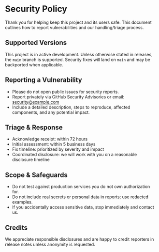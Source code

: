 # Security Policy

Thank you for helping keep this project and its users safe. This document outlines how to report vulnerabilities and our handling/triage process.

## Supported Versions

This project is in active development. Unless otherwise stated in releases, the `main` branch is supported. Security fixes will land on `main` and may be backported when applicable.

## Reporting a Vulnerability

- Please do not open public issues for security reports.
- Report privately via GitHub Security Advisories or email: security@example.com
- Include a detailed description, steps to reproduce, affected components, and any potential impact.

## Triage & Response

- Acknowledge receipt: within 72 hours
- Initial assessment: within 5 business days
- Fix timeline: prioritized by severity and impact
- Coordinated disclosure: we will work with you on a reasonable disclosure timeline

## Scope & Safeguards

- Do not test against production services you do not own authorization for.
- Do not include real secrets or personal data in reports; use redacted examples.
- If you accidentally access sensitive data, stop immediately and contact us.

## Credits

We appreciate responsible disclosures and are happy to credit reporters in release notes unless anonymity is requested.


